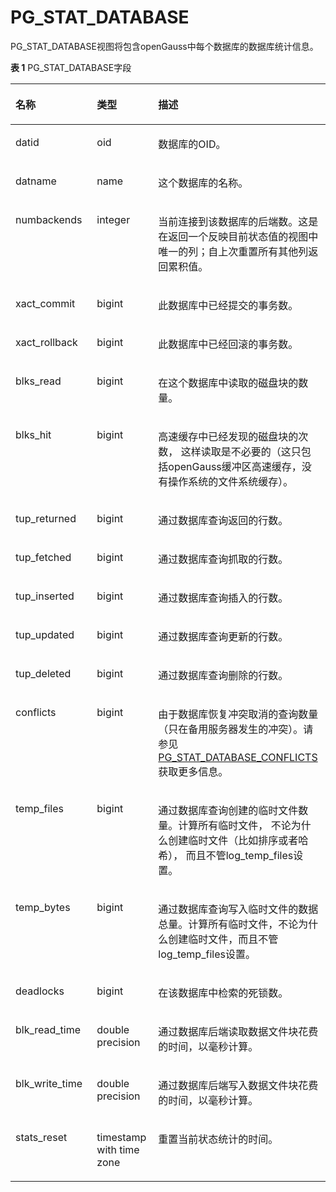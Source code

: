 # PG\_STAT\_DATABASE<a name="ZH-CN_TOPIC_0289900750"></a>

PG\_STAT\_DATABASE视图将包含openGauss中每个数据库的数据库统计信息。

**表 1**  PG\_STAT\_DATABASE字段

<a name="zh-cn_topic_0283137044_zh-cn_topic_0237122445_zh-cn_topic_0059777912_t947bc88fa574402e92984bb8bb451725"></a>
<table><thead align="left"><tr id="zh-cn_topic_0283137044_zh-cn_topic_0237122445_zh-cn_topic_0059777912_r7cf6577310c642149ebf3ff3716efd75"><th class="cellrowborder" valign="top" width="25.85%" id="mcps1.2.4.1.1"><p id="zh-cn_topic_0283137044_zh-cn_topic_0237122445_zh-cn_topic_0059777912_a1ad6ef8807a34b82905d447c065e8437"><a name="zh-cn_topic_0283137044_zh-cn_topic_0237122445_zh-cn_topic_0059777912_a1ad6ef8807a34b82905d447c065e8437"></a><a name="zh-cn_topic_0283137044_zh-cn_topic_0237122445_zh-cn_topic_0059777912_a1ad6ef8807a34b82905d447c065e8437"></a>名称</p>
</th>
<th class="cellrowborder" valign="top" width="19.46%" id="mcps1.2.4.1.2"><p id="zh-cn_topic_0283137044_zh-cn_topic_0237122445_zh-cn_topic_0059777912_ace5f1a7999264b1e8e88d236071c4b9a"><a name="zh-cn_topic_0283137044_zh-cn_topic_0237122445_zh-cn_topic_0059777912_ace5f1a7999264b1e8e88d236071c4b9a"></a><a name="zh-cn_topic_0283137044_zh-cn_topic_0237122445_zh-cn_topic_0059777912_ace5f1a7999264b1e8e88d236071c4b9a"></a>类型</p>
</th>
<th class="cellrowborder" valign="top" width="54.690000000000005%" id="mcps1.2.4.1.3"><p id="zh-cn_topic_0283137044_zh-cn_topic_0237122445_zh-cn_topic_0059777912_ac46c855ddf0842d0b51a1a8ccc467e3f"><a name="zh-cn_topic_0283137044_zh-cn_topic_0237122445_zh-cn_topic_0059777912_ac46c855ddf0842d0b51a1a8ccc467e3f"></a><a name="zh-cn_topic_0283137044_zh-cn_topic_0237122445_zh-cn_topic_0059777912_ac46c855ddf0842d0b51a1a8ccc467e3f"></a>描述</p>
</th>
</tr>
</thead>
<tbody><tr id="zh-cn_topic_0283137044_zh-cn_topic_0237122445_zh-cn_topic_0059777912_r6a8aac0599074b71846aea40259fb80e"><td class="cellrowborder" valign="top" width="25.85%" headers="mcps1.2.4.1.1 "><p id="zh-cn_topic_0283137044_zh-cn_topic_0237122445_zh-cn_topic_0059777912_a9622bfeaa1dc4c7a95a8cbcd10ac4b67"><a name="zh-cn_topic_0283137044_zh-cn_topic_0237122445_zh-cn_topic_0059777912_a9622bfeaa1dc4c7a95a8cbcd10ac4b67"></a><a name="zh-cn_topic_0283137044_zh-cn_topic_0237122445_zh-cn_topic_0059777912_a9622bfeaa1dc4c7a95a8cbcd10ac4b67"></a>datid</p>
</td>
<td class="cellrowborder" valign="top" width="19.46%" headers="mcps1.2.4.1.2 "><p id="zh-cn_topic_0283137044_zh-cn_topic_0237122445_zh-cn_topic_0059777912_a042e5d623409436e935c4156e53b6257"><a name="zh-cn_topic_0283137044_zh-cn_topic_0237122445_zh-cn_topic_0059777912_a042e5d623409436e935c4156e53b6257"></a><a name="zh-cn_topic_0283137044_zh-cn_topic_0237122445_zh-cn_topic_0059777912_a042e5d623409436e935c4156e53b6257"></a>oid</p>
</td>
<td class="cellrowborder" valign="top" width="54.690000000000005%" headers="mcps1.2.4.1.3 "><p id="zh-cn_topic_0283137044_zh-cn_topic_0237122445_zh-cn_topic_0059777912_a8d69baaae44e47b58f1c3d2aa2dde316"><a name="zh-cn_topic_0283137044_zh-cn_topic_0237122445_zh-cn_topic_0059777912_a8d69baaae44e47b58f1c3d2aa2dde316"></a><a name="zh-cn_topic_0283137044_zh-cn_topic_0237122445_zh-cn_topic_0059777912_a8d69baaae44e47b58f1c3d2aa2dde316"></a>数据库的OID。</p>
</td>
</tr>
<tr id="zh-cn_topic_0283137044_zh-cn_topic_0237122445_zh-cn_topic_0059777912_r0cb3b685e5824777803d36597269bfc2"><td class="cellrowborder" valign="top" width="25.85%" headers="mcps1.2.4.1.1 "><p id="zh-cn_topic_0283137044_zh-cn_topic_0237122445_zh-cn_topic_0059777912_aae650770591443c78dad1be6f5180b40"><a name="zh-cn_topic_0283137044_zh-cn_topic_0237122445_zh-cn_topic_0059777912_aae650770591443c78dad1be6f5180b40"></a><a name="zh-cn_topic_0283137044_zh-cn_topic_0237122445_zh-cn_topic_0059777912_aae650770591443c78dad1be6f5180b40"></a>datname</p>
</td>
<td class="cellrowborder" valign="top" width="19.46%" headers="mcps1.2.4.1.2 "><p id="zh-cn_topic_0283137044_zh-cn_topic_0237122445_zh-cn_topic_0059777912_a24cb6276441d4afc933b448e11bf8fdf"><a name="zh-cn_topic_0283137044_zh-cn_topic_0237122445_zh-cn_topic_0059777912_a24cb6276441d4afc933b448e11bf8fdf"></a><a name="zh-cn_topic_0283137044_zh-cn_topic_0237122445_zh-cn_topic_0059777912_a24cb6276441d4afc933b448e11bf8fdf"></a>name</p>
</td>
<td class="cellrowborder" valign="top" width="54.690000000000005%" headers="mcps1.2.4.1.3 "><p id="zh-cn_topic_0283137044_zh-cn_topic_0237122445_zh-cn_topic_0059777912_a4723913e9b6c4846ab1eb26b4d4bc275"><a name="zh-cn_topic_0283137044_zh-cn_topic_0237122445_zh-cn_topic_0059777912_a4723913e9b6c4846ab1eb26b4d4bc275"></a><a name="zh-cn_topic_0283137044_zh-cn_topic_0237122445_zh-cn_topic_0059777912_a4723913e9b6c4846ab1eb26b4d4bc275"></a>这个数据库的名称。</p>
</td>
</tr>
<tr id="zh-cn_topic_0283137044_zh-cn_topic_0237122445_zh-cn_topic_0059777912_rea32c3beefde49abb8a86fbc699c81ce"><td class="cellrowborder" valign="top" width="25.85%" headers="mcps1.2.4.1.1 "><p id="zh-cn_topic_0283137044_zh-cn_topic_0237122445_zh-cn_topic_0059777912_af4bb49e41f484e4fbb17a7ba12b3cb26"><a name="zh-cn_topic_0283137044_zh-cn_topic_0237122445_zh-cn_topic_0059777912_af4bb49e41f484e4fbb17a7ba12b3cb26"></a><a name="zh-cn_topic_0283137044_zh-cn_topic_0237122445_zh-cn_topic_0059777912_af4bb49e41f484e4fbb17a7ba12b3cb26"></a>numbackends</p>
</td>
<td class="cellrowborder" valign="top" width="19.46%" headers="mcps1.2.4.1.2 "><p id="zh-cn_topic_0283137044_zh-cn_topic_0237122445_zh-cn_topic_0059777912_a15020e534dd34f78a5daa1c552f94903"><a name="zh-cn_topic_0283137044_zh-cn_topic_0237122445_zh-cn_topic_0059777912_a15020e534dd34f78a5daa1c552f94903"></a><a name="zh-cn_topic_0283137044_zh-cn_topic_0237122445_zh-cn_topic_0059777912_a15020e534dd34f78a5daa1c552f94903"></a>integer</p>
</td>
<td class="cellrowborder" valign="top" width="54.690000000000005%" headers="mcps1.2.4.1.3 "><p id="zh-cn_topic_0283137044_zh-cn_topic_0237122445_zh-cn_topic_0059777912_a8d434ffeb00a4fb9ac45118daef0f412"><a name="zh-cn_topic_0283137044_zh-cn_topic_0237122445_zh-cn_topic_0059777912_a8d434ffeb00a4fb9ac45118daef0f412"></a><a name="zh-cn_topic_0283137044_zh-cn_topic_0237122445_zh-cn_topic_0059777912_a8d434ffeb00a4fb9ac45118daef0f412"></a>当前连接到该数据库的后端数。这是在返回一个反映目前状态值的视图中唯一的列；自上次重置所有其他列返回累积值。</p>
</td>
</tr>
<tr id="zh-cn_topic_0283137044_zh-cn_topic_0237122445_zh-cn_topic_0059777912_r85107e99422841c7b2c3899ec919776f"><td class="cellrowborder" valign="top" width="25.85%" headers="mcps1.2.4.1.1 "><p id="zh-cn_topic_0283137044_zh-cn_topic_0237122445_zh-cn_topic_0059777912_afc9b3486f3664ab68db8a48a338cd7b9"><a name="zh-cn_topic_0283137044_zh-cn_topic_0237122445_zh-cn_topic_0059777912_afc9b3486f3664ab68db8a48a338cd7b9"></a><a name="zh-cn_topic_0283137044_zh-cn_topic_0237122445_zh-cn_topic_0059777912_afc9b3486f3664ab68db8a48a338cd7b9"></a>xact_commit</p>
</td>
<td class="cellrowborder" valign="top" width="19.46%" headers="mcps1.2.4.1.2 "><p id="zh-cn_topic_0283137044_zh-cn_topic_0237122445_zh-cn_topic_0059777912_aecaa4215ab40404dbc79a473ffec665d"><a name="zh-cn_topic_0283137044_zh-cn_topic_0237122445_zh-cn_topic_0059777912_aecaa4215ab40404dbc79a473ffec665d"></a><a name="zh-cn_topic_0283137044_zh-cn_topic_0237122445_zh-cn_topic_0059777912_aecaa4215ab40404dbc79a473ffec665d"></a>bigint</p>
</td>
<td class="cellrowborder" valign="top" width="54.690000000000005%" headers="mcps1.2.4.1.3 "><p id="zh-cn_topic_0283137044_zh-cn_topic_0237122445_zh-cn_topic_0059777912_a94299f4c44604809835dc050ca4b9286"><a name="zh-cn_topic_0283137044_zh-cn_topic_0237122445_zh-cn_topic_0059777912_a94299f4c44604809835dc050ca4b9286"></a><a name="zh-cn_topic_0283137044_zh-cn_topic_0237122445_zh-cn_topic_0059777912_a94299f4c44604809835dc050ca4b9286"></a>此数据库中已经提交的事务数。</p>
</td>
</tr>
<tr id="zh-cn_topic_0283137044_zh-cn_topic_0237122445_zh-cn_topic_0059777912_r3b7e1d92887e448b993d2a7a71577e4e"><td class="cellrowborder" valign="top" width="25.85%" headers="mcps1.2.4.1.1 "><p id="zh-cn_topic_0283137044_zh-cn_topic_0237122445_zh-cn_topic_0059777912_a1894a1119bd3496f9e910e4ec51d92aa"><a name="zh-cn_topic_0283137044_zh-cn_topic_0237122445_zh-cn_topic_0059777912_a1894a1119bd3496f9e910e4ec51d92aa"></a><a name="zh-cn_topic_0283137044_zh-cn_topic_0237122445_zh-cn_topic_0059777912_a1894a1119bd3496f9e910e4ec51d92aa"></a>xact_rollback</p>
</td>
<td class="cellrowborder" valign="top" width="19.46%" headers="mcps1.2.4.1.2 "><p id="zh-cn_topic_0283137044_zh-cn_topic_0237122445_zh-cn_topic_0059777912_a2a20ae6e31604ef1a0ff6b441d60fc11"><a name="zh-cn_topic_0283137044_zh-cn_topic_0237122445_zh-cn_topic_0059777912_a2a20ae6e31604ef1a0ff6b441d60fc11"></a><a name="zh-cn_topic_0283137044_zh-cn_topic_0237122445_zh-cn_topic_0059777912_a2a20ae6e31604ef1a0ff6b441d60fc11"></a>bigint</p>
</td>
<td class="cellrowborder" valign="top" width="54.690000000000005%" headers="mcps1.2.4.1.3 "><p id="zh-cn_topic_0283137044_zh-cn_topic_0237122445_zh-cn_topic_0059777912_ab8bdd098f2f6462eaeff687dd3fa4260"><a name="zh-cn_topic_0283137044_zh-cn_topic_0237122445_zh-cn_topic_0059777912_ab8bdd098f2f6462eaeff687dd3fa4260"></a><a name="zh-cn_topic_0283137044_zh-cn_topic_0237122445_zh-cn_topic_0059777912_ab8bdd098f2f6462eaeff687dd3fa4260"></a>此数据库中已经回滚的事务数。</p>
</td>
</tr>
<tr id="zh-cn_topic_0283137044_zh-cn_topic_0237122445_zh-cn_topic_0059777912_r1b28bd5fdab24ccc86fa809fd2596c29"><td class="cellrowborder" valign="top" width="25.85%" headers="mcps1.2.4.1.1 "><p id="zh-cn_topic_0283137044_zh-cn_topic_0237122445_zh-cn_topic_0059777912_a3f90346ec2ef481fb69d707a0566d21b"><a name="zh-cn_topic_0283137044_zh-cn_topic_0237122445_zh-cn_topic_0059777912_a3f90346ec2ef481fb69d707a0566d21b"></a><a name="zh-cn_topic_0283137044_zh-cn_topic_0237122445_zh-cn_topic_0059777912_a3f90346ec2ef481fb69d707a0566d21b"></a>blks_read</p>
</td>
<td class="cellrowborder" valign="top" width="19.46%" headers="mcps1.2.4.1.2 "><p id="zh-cn_topic_0283137044_zh-cn_topic_0237122445_zh-cn_topic_0059777912_aea5bcf9d169441beb3e235dc1ef24dce"><a name="zh-cn_topic_0283137044_zh-cn_topic_0237122445_zh-cn_topic_0059777912_aea5bcf9d169441beb3e235dc1ef24dce"></a><a name="zh-cn_topic_0283137044_zh-cn_topic_0237122445_zh-cn_topic_0059777912_aea5bcf9d169441beb3e235dc1ef24dce"></a>bigint</p>
</td>
<td class="cellrowborder" valign="top" width="54.690000000000005%" headers="mcps1.2.4.1.3 "><p id="zh-cn_topic_0283137044_zh-cn_topic_0237122445_zh-cn_topic_0059777912_ac9fa9aec656749ada35ef9a5ade18c45"><a name="zh-cn_topic_0283137044_zh-cn_topic_0237122445_zh-cn_topic_0059777912_ac9fa9aec656749ada35ef9a5ade18c45"></a><a name="zh-cn_topic_0283137044_zh-cn_topic_0237122445_zh-cn_topic_0059777912_ac9fa9aec656749ada35ef9a5ade18c45"></a>在这个数据库中读取的磁盘块的数量。</p>
</td>
</tr>
<tr id="zh-cn_topic_0283137044_zh-cn_topic_0237122445_zh-cn_topic_0059777912_r91416c5188d24625815de65f5f994d55"><td class="cellrowborder" valign="top" width="25.85%" headers="mcps1.2.4.1.1 "><p id="zh-cn_topic_0283137044_zh-cn_topic_0237122445_zh-cn_topic_0059777912_a87d0fc493fbb44388b5675671599666d"><a name="zh-cn_topic_0283137044_zh-cn_topic_0237122445_zh-cn_topic_0059777912_a87d0fc493fbb44388b5675671599666d"></a><a name="zh-cn_topic_0283137044_zh-cn_topic_0237122445_zh-cn_topic_0059777912_a87d0fc493fbb44388b5675671599666d"></a>blks_hit</p>
</td>
<td class="cellrowborder" valign="top" width="19.46%" headers="mcps1.2.4.1.2 "><p id="zh-cn_topic_0283137044_zh-cn_topic_0237122445_zh-cn_topic_0059777912_a88c07bf3c0a04c4485d6b195125b690f"><a name="zh-cn_topic_0283137044_zh-cn_topic_0237122445_zh-cn_topic_0059777912_a88c07bf3c0a04c4485d6b195125b690f"></a><a name="zh-cn_topic_0283137044_zh-cn_topic_0237122445_zh-cn_topic_0059777912_a88c07bf3c0a04c4485d6b195125b690f"></a>bigint</p>
</td>
<td class="cellrowborder" valign="top" width="54.690000000000005%" headers="mcps1.2.4.1.3 "><p id="zh-cn_topic_0283137044_zh-cn_topic_0237122445_zh-cn_topic_0059777912_aeb6ded094606479ba7d012c4e4670d26"><a name="zh-cn_topic_0283137044_zh-cn_topic_0237122445_zh-cn_topic_0059777912_aeb6ded094606479ba7d012c4e4670d26"></a><a name="zh-cn_topic_0283137044_zh-cn_topic_0237122445_zh-cn_topic_0059777912_aeb6ded094606479ba7d012c4e4670d26"></a>高速缓存中已经发现的磁盘块的次数， 这样读取是不必要的（这只包括openGauss缓冲区高速缓存，没有操作系统的文件系统缓存）。</p>
</td>
</tr>
<tr id="zh-cn_topic_0283137044_zh-cn_topic_0237122445_zh-cn_topic_0059777912_rb8964a8fecd84f6f95ad94c13b5b3c3a"><td class="cellrowborder" valign="top" width="25.85%" headers="mcps1.2.4.1.1 "><p id="zh-cn_topic_0283137044_zh-cn_topic_0237122445_zh-cn_topic_0059777912_a81dc1d66ea5342e69ead00267b3e2477"><a name="zh-cn_topic_0283137044_zh-cn_topic_0237122445_zh-cn_topic_0059777912_a81dc1d66ea5342e69ead00267b3e2477"></a><a name="zh-cn_topic_0283137044_zh-cn_topic_0237122445_zh-cn_topic_0059777912_a81dc1d66ea5342e69ead00267b3e2477"></a>tup_returned</p>
</td>
<td class="cellrowborder" valign="top" width="19.46%" headers="mcps1.2.4.1.2 "><p id="zh-cn_topic_0283137044_zh-cn_topic_0237122445_zh-cn_topic_0059777912_a40a5ba5350c84cd09cb7344c1a7942db"><a name="zh-cn_topic_0283137044_zh-cn_topic_0237122445_zh-cn_topic_0059777912_a40a5ba5350c84cd09cb7344c1a7942db"></a><a name="zh-cn_topic_0283137044_zh-cn_topic_0237122445_zh-cn_topic_0059777912_a40a5ba5350c84cd09cb7344c1a7942db"></a>bigint</p>
</td>
<td class="cellrowborder" valign="top" width="54.690000000000005%" headers="mcps1.2.4.1.3 "><p id="zh-cn_topic_0283137044_zh-cn_topic_0237122445_zh-cn_topic_0059777912_a9456e8bde31a4fcb842314100f17b63c"><a name="zh-cn_topic_0283137044_zh-cn_topic_0237122445_zh-cn_topic_0059777912_a9456e8bde31a4fcb842314100f17b63c"></a><a name="zh-cn_topic_0283137044_zh-cn_topic_0237122445_zh-cn_topic_0059777912_a9456e8bde31a4fcb842314100f17b63c"></a>通过数据库查询返回的行数。</p>
</td>
</tr>
<tr id="zh-cn_topic_0283137044_zh-cn_topic_0237122445_zh-cn_topic_0059777912_r856a4ab74e2c4622abe7c89250bffc23"><td class="cellrowborder" valign="top" width="25.85%" headers="mcps1.2.4.1.1 "><p id="zh-cn_topic_0283137044_zh-cn_topic_0237122445_zh-cn_topic_0059777912_a82d314725f1f46b6885bb57dd6c18417"><a name="zh-cn_topic_0283137044_zh-cn_topic_0237122445_zh-cn_topic_0059777912_a82d314725f1f46b6885bb57dd6c18417"></a><a name="zh-cn_topic_0283137044_zh-cn_topic_0237122445_zh-cn_topic_0059777912_a82d314725f1f46b6885bb57dd6c18417"></a>tup_fetched</p>
</td>
<td class="cellrowborder" valign="top" width="19.46%" headers="mcps1.2.4.1.2 "><p id="zh-cn_topic_0283137044_zh-cn_topic_0237122445_zh-cn_topic_0059777912_a6793f64be7eb4b66ac2a1c8a1fec75bb"><a name="zh-cn_topic_0283137044_zh-cn_topic_0237122445_zh-cn_topic_0059777912_a6793f64be7eb4b66ac2a1c8a1fec75bb"></a><a name="zh-cn_topic_0283137044_zh-cn_topic_0237122445_zh-cn_topic_0059777912_a6793f64be7eb4b66ac2a1c8a1fec75bb"></a>bigint</p>
</td>
<td class="cellrowborder" valign="top" width="54.690000000000005%" headers="mcps1.2.4.1.3 "><p id="zh-cn_topic_0283137044_zh-cn_topic_0237122445_zh-cn_topic_0059777912_aec9775d313ad421daa64616863ea6f25"><a name="zh-cn_topic_0283137044_zh-cn_topic_0237122445_zh-cn_topic_0059777912_aec9775d313ad421daa64616863ea6f25"></a><a name="zh-cn_topic_0283137044_zh-cn_topic_0237122445_zh-cn_topic_0059777912_aec9775d313ad421daa64616863ea6f25"></a>通过数据库查询抓取的行数。</p>
</td>
</tr>
<tr id="zh-cn_topic_0283137044_zh-cn_topic_0237122445_zh-cn_topic_0059777912_r760cce0c303e4cd9a555ffee552ed631"><td class="cellrowborder" valign="top" width="25.85%" headers="mcps1.2.4.1.1 "><p id="zh-cn_topic_0283137044_zh-cn_topic_0237122445_zh-cn_topic_0059777912_a2ff5c610e22446d28b4a889e3b357ba9"><a name="zh-cn_topic_0283137044_zh-cn_topic_0237122445_zh-cn_topic_0059777912_a2ff5c610e22446d28b4a889e3b357ba9"></a><a name="zh-cn_topic_0283137044_zh-cn_topic_0237122445_zh-cn_topic_0059777912_a2ff5c610e22446d28b4a889e3b357ba9"></a>tup_inserted</p>
</td>
<td class="cellrowborder" valign="top" width="19.46%" headers="mcps1.2.4.1.2 "><p id="zh-cn_topic_0283137044_zh-cn_topic_0237122445_zh-cn_topic_0059777912_a9b9d18b29d4b49119fb5ccc075e5341b"><a name="zh-cn_topic_0283137044_zh-cn_topic_0237122445_zh-cn_topic_0059777912_a9b9d18b29d4b49119fb5ccc075e5341b"></a><a name="zh-cn_topic_0283137044_zh-cn_topic_0237122445_zh-cn_topic_0059777912_a9b9d18b29d4b49119fb5ccc075e5341b"></a>bigint</p>
</td>
<td class="cellrowborder" valign="top" width="54.690000000000005%" headers="mcps1.2.4.1.3 "><p id="zh-cn_topic_0283137044_zh-cn_topic_0237122445_zh-cn_topic_0059777912_a4dd4a6bf18a94f3f9e9cdd723da9a5c4"><a name="zh-cn_topic_0283137044_zh-cn_topic_0237122445_zh-cn_topic_0059777912_a4dd4a6bf18a94f3f9e9cdd723da9a5c4"></a><a name="zh-cn_topic_0283137044_zh-cn_topic_0237122445_zh-cn_topic_0059777912_a4dd4a6bf18a94f3f9e9cdd723da9a5c4"></a>通过数据库查询插入的行数。</p>
</td>
</tr>
<tr id="zh-cn_topic_0283137044_zh-cn_topic_0237122445_zh-cn_topic_0059777912_r6d3fb0f0375344f4b2ee4984c4fb82e1"><td class="cellrowborder" valign="top" width="25.85%" headers="mcps1.2.4.1.1 "><p id="zh-cn_topic_0283137044_zh-cn_topic_0237122445_zh-cn_topic_0059777912_a86e2f810a07840e88dd8ed76eb002c5a"><a name="zh-cn_topic_0283137044_zh-cn_topic_0237122445_zh-cn_topic_0059777912_a86e2f810a07840e88dd8ed76eb002c5a"></a><a name="zh-cn_topic_0283137044_zh-cn_topic_0237122445_zh-cn_topic_0059777912_a86e2f810a07840e88dd8ed76eb002c5a"></a>tup_updated</p>
</td>
<td class="cellrowborder" valign="top" width="19.46%" headers="mcps1.2.4.1.2 "><p id="zh-cn_topic_0283137044_zh-cn_topic_0237122445_zh-cn_topic_0059777912_a86a38c3da89542fc97abfe61ce442eca"><a name="zh-cn_topic_0283137044_zh-cn_topic_0237122445_zh-cn_topic_0059777912_a86a38c3da89542fc97abfe61ce442eca"></a><a name="zh-cn_topic_0283137044_zh-cn_topic_0237122445_zh-cn_topic_0059777912_a86a38c3da89542fc97abfe61ce442eca"></a>bigint</p>
</td>
<td class="cellrowborder" valign="top" width="54.690000000000005%" headers="mcps1.2.4.1.3 "><p id="zh-cn_topic_0283137044_zh-cn_topic_0237122445_zh-cn_topic_0059777912_a44fad4002c1646df913f51e632cb0841"><a name="zh-cn_topic_0283137044_zh-cn_topic_0237122445_zh-cn_topic_0059777912_a44fad4002c1646df913f51e632cb0841"></a><a name="zh-cn_topic_0283137044_zh-cn_topic_0237122445_zh-cn_topic_0059777912_a44fad4002c1646df913f51e632cb0841"></a>通过数据库查询更新的行数。</p>
</td>
</tr>
<tr id="zh-cn_topic_0283137044_zh-cn_topic_0237122445_zh-cn_topic_0059777912_rbb374e53b28c4588a5fa89f3e54505a1"><td class="cellrowborder" valign="top" width="25.85%" headers="mcps1.2.4.1.1 "><p id="zh-cn_topic_0283137044_zh-cn_topic_0237122445_zh-cn_topic_0059777912_ae461a34874b7445ba67a5a43ee725aa5"><a name="zh-cn_topic_0283137044_zh-cn_topic_0237122445_zh-cn_topic_0059777912_ae461a34874b7445ba67a5a43ee725aa5"></a><a name="zh-cn_topic_0283137044_zh-cn_topic_0237122445_zh-cn_topic_0059777912_ae461a34874b7445ba67a5a43ee725aa5"></a>tup_deleted</p>
</td>
<td class="cellrowborder" valign="top" width="19.46%" headers="mcps1.2.4.1.2 "><p id="zh-cn_topic_0283137044_zh-cn_topic_0237122445_zh-cn_topic_0059777912_a6a744b4385a74f7a8435f6483986edae"><a name="zh-cn_topic_0283137044_zh-cn_topic_0237122445_zh-cn_topic_0059777912_a6a744b4385a74f7a8435f6483986edae"></a><a name="zh-cn_topic_0283137044_zh-cn_topic_0237122445_zh-cn_topic_0059777912_a6a744b4385a74f7a8435f6483986edae"></a>bigint</p>
</td>
<td class="cellrowborder" valign="top" width="54.690000000000005%" headers="mcps1.2.4.1.3 "><p id="zh-cn_topic_0283137044_zh-cn_topic_0237122445_zh-cn_topic_0059777912_a1b981f601a424b3d92e30769bed26792"><a name="zh-cn_topic_0283137044_zh-cn_topic_0237122445_zh-cn_topic_0059777912_a1b981f601a424b3d92e30769bed26792"></a><a name="zh-cn_topic_0283137044_zh-cn_topic_0237122445_zh-cn_topic_0059777912_a1b981f601a424b3d92e30769bed26792"></a>通过数据库查询删除的行数。</p>
</td>
</tr>
<tr id="zh-cn_topic_0283137044_zh-cn_topic_0237122445_zh-cn_topic_0059777912_r5fbfbe1deb524b9f8bea7c0fceb4f215"><td class="cellrowborder" valign="top" width="25.85%" headers="mcps1.2.4.1.1 "><p id="zh-cn_topic_0283137044_zh-cn_topic_0237122445_zh-cn_topic_0059777912_a0992d32e88304d56a41cb9adfc46c370"><a name="zh-cn_topic_0283137044_zh-cn_topic_0237122445_zh-cn_topic_0059777912_a0992d32e88304d56a41cb9adfc46c370"></a><a name="zh-cn_topic_0283137044_zh-cn_topic_0237122445_zh-cn_topic_0059777912_a0992d32e88304d56a41cb9adfc46c370"></a>conflicts</p>
</td>
<td class="cellrowborder" valign="top" width="19.46%" headers="mcps1.2.4.1.2 "><p id="zh-cn_topic_0283137044_zh-cn_topic_0237122445_zh-cn_topic_0059777912_ac655745d25654d41b15c9e219e5b1984"><a name="zh-cn_topic_0283137044_zh-cn_topic_0237122445_zh-cn_topic_0059777912_ac655745d25654d41b15c9e219e5b1984"></a><a name="zh-cn_topic_0283137044_zh-cn_topic_0237122445_zh-cn_topic_0059777912_ac655745d25654d41b15c9e219e5b1984"></a>bigint</p>
</td>
<td class="cellrowborder" valign="top" width="54.690000000000005%" headers="mcps1.2.4.1.3 "><p id="zh-cn_topic_0283137044_zh-cn_topic_0237122445_zh-cn_topic_0059777912_a8afa3aad1daf4c578d577c79cf4aa2b5"><a name="zh-cn_topic_0283137044_zh-cn_topic_0237122445_zh-cn_topic_0059777912_a8afa3aad1daf4c578d577c79cf4aa2b5"></a><a name="zh-cn_topic_0283137044_zh-cn_topic_0237122445_zh-cn_topic_0059777912_a8afa3aad1daf4c578d577c79cf4aa2b5"></a>由于数据库恢复冲突取消的查询数量（只在备用服务器发生的冲突）。请参见<a href="PG_STAT_DATABASE_CONFLICTS.md">PG_STAT_DATABASE_CONFLICTS</a>获取更多信息。</p>
</td>
</tr>
<tr id="zh-cn_topic_0283137044_zh-cn_topic_0237122445_zh-cn_topic_0059777912_r8c01855439bb4f63864698d915c24c52"><td class="cellrowborder" valign="top" width="25.85%" headers="mcps1.2.4.1.1 "><p id="zh-cn_topic_0283137044_zh-cn_topic_0237122445_zh-cn_topic_0059777912_a1247aef1b41c4cf8904d78fa92e49e2b"><a name="zh-cn_topic_0283137044_zh-cn_topic_0237122445_zh-cn_topic_0059777912_a1247aef1b41c4cf8904d78fa92e49e2b"></a><a name="zh-cn_topic_0283137044_zh-cn_topic_0237122445_zh-cn_topic_0059777912_a1247aef1b41c4cf8904d78fa92e49e2b"></a>temp_files</p>
</td>
<td class="cellrowborder" valign="top" width="19.46%" headers="mcps1.2.4.1.2 "><p id="zh-cn_topic_0283137044_zh-cn_topic_0237122445_zh-cn_topic_0059777912_a12d7b24e23404b69b7467e250eddcea7"><a name="zh-cn_topic_0283137044_zh-cn_topic_0237122445_zh-cn_topic_0059777912_a12d7b24e23404b69b7467e250eddcea7"></a><a name="zh-cn_topic_0283137044_zh-cn_topic_0237122445_zh-cn_topic_0059777912_a12d7b24e23404b69b7467e250eddcea7"></a>bigint</p>
</td>
<td class="cellrowborder" valign="top" width="54.690000000000005%" headers="mcps1.2.4.1.3 "><p id="zh-cn_topic_0283137044_zh-cn_topic_0237122445_zh-cn_topic_0059777912_a4e62992d6ded43738c49ffdb8ea871cc"><a name="zh-cn_topic_0283137044_zh-cn_topic_0237122445_zh-cn_topic_0059777912_a4e62992d6ded43738c49ffdb8ea871cc"></a><a name="zh-cn_topic_0283137044_zh-cn_topic_0237122445_zh-cn_topic_0059777912_a4e62992d6ded43738c49ffdb8ea871cc"></a>通过数据库查询创建的临时文件数量。计算所有临时文件， 不论为什么创建临时文件（比如排序或者哈希）， 而且不管log_temp_files设置。</p>
</td>
</tr>
<tr id="zh-cn_topic_0283137044_zh-cn_topic_0237122445_zh-cn_topic_0059777912_r8ce259bfa8214ecb986a2c23f2f7fb27"><td class="cellrowborder" valign="top" width="25.85%" headers="mcps1.2.4.1.1 "><p id="zh-cn_topic_0283137044_zh-cn_topic_0237122445_zh-cn_topic_0059777912_a466e95af626d4644a01dddaa7d6e596f"><a name="zh-cn_topic_0283137044_zh-cn_topic_0237122445_zh-cn_topic_0059777912_a466e95af626d4644a01dddaa7d6e596f"></a><a name="zh-cn_topic_0283137044_zh-cn_topic_0237122445_zh-cn_topic_0059777912_a466e95af626d4644a01dddaa7d6e596f"></a>temp_bytes</p>
</td>
<td class="cellrowborder" valign="top" width="19.46%" headers="mcps1.2.4.1.2 "><p id="zh-cn_topic_0283137044_zh-cn_topic_0237122445_zh-cn_topic_0059777912_a08b27d459af8416eb0f0a20da7b5a3ca"><a name="zh-cn_topic_0283137044_zh-cn_topic_0237122445_zh-cn_topic_0059777912_a08b27d459af8416eb0f0a20da7b5a3ca"></a><a name="zh-cn_topic_0283137044_zh-cn_topic_0237122445_zh-cn_topic_0059777912_a08b27d459af8416eb0f0a20da7b5a3ca"></a>bigint</p>
</td>
<td class="cellrowborder" valign="top" width="54.690000000000005%" headers="mcps1.2.4.1.3 "><p id="zh-cn_topic_0283137044_zh-cn_topic_0237122445_zh-cn_topic_0059777912_a7d2054e123e34a13a70ab2d6ad75511e"><a name="zh-cn_topic_0283137044_zh-cn_topic_0237122445_zh-cn_topic_0059777912_a7d2054e123e34a13a70ab2d6ad75511e"></a><a name="zh-cn_topic_0283137044_zh-cn_topic_0237122445_zh-cn_topic_0059777912_a7d2054e123e34a13a70ab2d6ad75511e"></a>通过数据库查询写入临时文件的数据总量。计算所有临时文件，不论为什么创建临时文件，而且不管log_temp_files设置。</p>
</td>
</tr>
<tr id="zh-cn_topic_0283137044_zh-cn_topic_0237122445_zh-cn_topic_0059777912_r9a94123701a14c2886bda1e221221e6c"><td class="cellrowborder" valign="top" width="25.85%" headers="mcps1.2.4.1.1 "><p id="zh-cn_topic_0283137044_zh-cn_topic_0237122445_zh-cn_topic_0059777912_a8d2bb9668eb545fb966ed2af092dc940"><a name="zh-cn_topic_0283137044_zh-cn_topic_0237122445_zh-cn_topic_0059777912_a8d2bb9668eb545fb966ed2af092dc940"></a><a name="zh-cn_topic_0283137044_zh-cn_topic_0237122445_zh-cn_topic_0059777912_a8d2bb9668eb545fb966ed2af092dc940"></a>deadlocks</p>
</td>
<td class="cellrowborder" valign="top" width="19.46%" headers="mcps1.2.4.1.2 "><p id="zh-cn_topic_0283137044_zh-cn_topic_0237122445_zh-cn_topic_0059777912_ac93c5a8c32764afd9666f9d84e0447f6"><a name="zh-cn_topic_0283137044_zh-cn_topic_0237122445_zh-cn_topic_0059777912_ac93c5a8c32764afd9666f9d84e0447f6"></a><a name="zh-cn_topic_0283137044_zh-cn_topic_0237122445_zh-cn_topic_0059777912_ac93c5a8c32764afd9666f9d84e0447f6"></a>bigint</p>
</td>
<td class="cellrowborder" valign="top" width="54.690000000000005%" headers="mcps1.2.4.1.3 "><p id="zh-cn_topic_0283137044_zh-cn_topic_0237122445_zh-cn_topic_0059777912_ae713886d079f41d389a5371c7d35acf6"><a name="zh-cn_topic_0283137044_zh-cn_topic_0237122445_zh-cn_topic_0059777912_ae713886d079f41d389a5371c7d35acf6"></a><a name="zh-cn_topic_0283137044_zh-cn_topic_0237122445_zh-cn_topic_0059777912_ae713886d079f41d389a5371c7d35acf6"></a>在该数据库中检索的死锁数。</p>
</td>
</tr>
<tr id="zh-cn_topic_0283137044_zh-cn_topic_0237122445_zh-cn_topic_0059777912_r632544e3c554442cab3d7360173bfaee"><td class="cellrowborder" valign="top" width="25.85%" headers="mcps1.2.4.1.1 "><p id="zh-cn_topic_0283137044_zh-cn_topic_0237122445_zh-cn_topic_0059777912_ae016a07bca544566847e64dfd2fa8e57"><a name="zh-cn_topic_0283137044_zh-cn_topic_0237122445_zh-cn_topic_0059777912_ae016a07bca544566847e64dfd2fa8e57"></a><a name="zh-cn_topic_0283137044_zh-cn_topic_0237122445_zh-cn_topic_0059777912_ae016a07bca544566847e64dfd2fa8e57"></a>blk_read_time</p>
</td>
<td class="cellrowborder" valign="top" width="19.46%" headers="mcps1.2.4.1.2 "><p id="zh-cn_topic_0283137044_zh-cn_topic_0237122445_zh-cn_topic_0059777912_ad0e281db3a034c7ba9d22235d99dd8b2"><a name="zh-cn_topic_0283137044_zh-cn_topic_0237122445_zh-cn_topic_0059777912_ad0e281db3a034c7ba9d22235d99dd8b2"></a><a name="zh-cn_topic_0283137044_zh-cn_topic_0237122445_zh-cn_topic_0059777912_ad0e281db3a034c7ba9d22235d99dd8b2"></a>double precision</p>
</td>
<td class="cellrowborder" valign="top" width="54.690000000000005%" headers="mcps1.2.4.1.3 "><p id="zh-cn_topic_0283137044_zh-cn_topic_0237122445_zh-cn_topic_0059777912_abf870fcd502a4052b2a3bf5b9a2b1fc7"><a name="zh-cn_topic_0283137044_zh-cn_topic_0237122445_zh-cn_topic_0059777912_abf870fcd502a4052b2a3bf5b9a2b1fc7"></a><a name="zh-cn_topic_0283137044_zh-cn_topic_0237122445_zh-cn_topic_0059777912_abf870fcd502a4052b2a3bf5b9a2b1fc7"></a>通过数据库后端读取数据文件块花费的时间，以毫秒计算。</p>
</td>
</tr>
<tr id="zh-cn_topic_0283137044_zh-cn_topic_0237122445_zh-cn_topic_0059777912_rbd3ab7915c0c467687c25136a900e767"><td class="cellrowborder" valign="top" width="25.85%" headers="mcps1.2.4.1.1 "><p id="zh-cn_topic_0283137044_zh-cn_topic_0237122445_zh-cn_topic_0059777912_ab49acfcdd0ed42038bb18dc6e7df00c0"><a name="zh-cn_topic_0283137044_zh-cn_topic_0237122445_zh-cn_topic_0059777912_ab49acfcdd0ed42038bb18dc6e7df00c0"></a><a name="zh-cn_topic_0283137044_zh-cn_topic_0237122445_zh-cn_topic_0059777912_ab49acfcdd0ed42038bb18dc6e7df00c0"></a>blk_write_time</p>
</td>
<td class="cellrowborder" valign="top" width="19.46%" headers="mcps1.2.4.1.2 "><p id="zh-cn_topic_0283137044_zh-cn_topic_0237122445_zh-cn_topic_0059777912_a557a466472c943aca44537efa0bcb17e"><a name="zh-cn_topic_0283137044_zh-cn_topic_0237122445_zh-cn_topic_0059777912_a557a466472c943aca44537efa0bcb17e"></a><a name="zh-cn_topic_0283137044_zh-cn_topic_0237122445_zh-cn_topic_0059777912_a557a466472c943aca44537efa0bcb17e"></a>double precision</p>
</td>
<td class="cellrowborder" valign="top" width="54.690000000000005%" headers="mcps1.2.4.1.3 "><p id="zh-cn_topic_0283137044_zh-cn_topic_0237122445_zh-cn_topic_0059777912_a3c751115395941c092e64ff55ea21cc1"><a name="zh-cn_topic_0283137044_zh-cn_topic_0237122445_zh-cn_topic_0059777912_a3c751115395941c092e64ff55ea21cc1"></a><a name="zh-cn_topic_0283137044_zh-cn_topic_0237122445_zh-cn_topic_0059777912_a3c751115395941c092e64ff55ea21cc1"></a>通过数据库后端写入数据文件块花费的时间，以毫秒计算。</p>
</td>
</tr>
<tr id="zh-cn_topic_0283137044_zh-cn_topic_0237122445_zh-cn_topic_0059777912_rc76847b7b11b4940945d29247f1693b6"><td class="cellrowborder" valign="top" width="25.85%" headers="mcps1.2.4.1.1 "><p id="zh-cn_topic_0283137044_zh-cn_topic_0237122445_zh-cn_topic_0059777912_aebd772492399480b85a8654355c58c7d"><a name="zh-cn_topic_0283137044_zh-cn_topic_0237122445_zh-cn_topic_0059777912_aebd772492399480b85a8654355c58c7d"></a><a name="zh-cn_topic_0283137044_zh-cn_topic_0237122445_zh-cn_topic_0059777912_aebd772492399480b85a8654355c58c7d"></a>stats_reset</p>
</td>
<td class="cellrowborder" valign="top" width="19.46%" headers="mcps1.2.4.1.2 "><p id="zh-cn_topic_0283137044_zh-cn_topic_0237122445_zh-cn_topic_0059777912_a3a16b40e0873422cad8e9a834130b9a9"><a name="zh-cn_topic_0283137044_zh-cn_topic_0237122445_zh-cn_topic_0059777912_a3a16b40e0873422cad8e9a834130b9a9"></a><a name="zh-cn_topic_0283137044_zh-cn_topic_0237122445_zh-cn_topic_0059777912_a3a16b40e0873422cad8e9a834130b9a9"></a>timestamp with time zone</p>
</td>
<td class="cellrowborder" valign="top" width="54.690000000000005%" headers="mcps1.2.4.1.3 "><p id="zh-cn_topic_0283137044_zh-cn_topic_0237122445_zh-cn_topic_0059777912_aadb43ce7b32948eebc9e7c243c2afc2c"><a name="zh-cn_topic_0283137044_zh-cn_topic_0237122445_zh-cn_topic_0059777912_aadb43ce7b32948eebc9e7c243c2afc2c"></a><a name="zh-cn_topic_0283137044_zh-cn_topic_0237122445_zh-cn_topic_0059777912_aadb43ce7b32948eebc9e7c243c2afc2c"></a>重置当前状态统计的时间。</p>
</td>
</tr>
</tbody>
</table>
